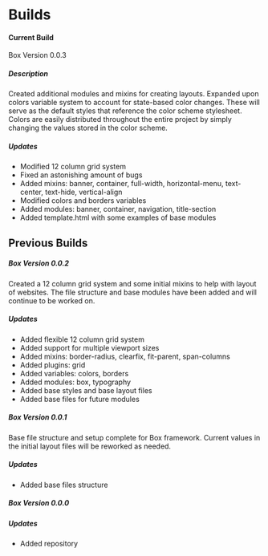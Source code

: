 # Builds

#### Current Build

Box Version 0.0.3

##### Description

Created additional modules and mixins for creating layouts. Expanded upon colors variable system to account for state-based color changes. These will serve as the default styles that reference the color scheme stylesheet. Colors are easily distributed throughout the entire project by simply changing the values stored in the color scheme.

##### Updates

* Modified 12 column grid system
* Fixed an astonishing amount of bugs
* Added mixins: banner, container, full-width, horizontal-menu, text-center, text-hide, vertical-align
* Modified colors and borders variables
* Added modules: banner, container, navigation, title-section
* Added template.html with some examples of base modules

## Previous Builds

##### Box Version 0.0.2

Created a 12 column grid system and some initial mixins to help with layout of websites. The file structure and base modules have been added and will continue to be worked on.

##### Updates

* Added flexible 12 column grid system
* Added support for multiple viewport sizes
* Added mixins: border-radius, clearfix, fit-parent, span-columns
* Added plugins: grid
* Added variables: colors, borders
* Added modules: box, typography
* Added base styles and base layout files
* Added base files for future modules

##### Box Version 0.0.1

Base file structure and setup complete for Box framework. Current values in the initial layout files will be reworked as needed.

##### Updates

* Added base files structure

##### Box Version 0.0.0

##### Updates

* Added repository